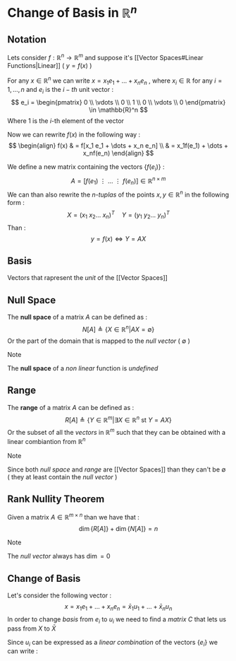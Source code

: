 # Change of Basis in $\mathbb{R}^n$ 

## Notation

Lets consider $f: \mathbb{R}^n \to \mathbb{R}^m$ and suppose it's [[Vector Spaces#Linear Functions|Linear]]  ( $y = f(x)$ )

For any $x \in \mathbb{R}^n$ we can write $x = x_1 e_1 + \dots + x_n e_n$ , where $x_i \in \mathbb{R}$ for any $i = 1, \dots , n$ and $e_i$ is the $i-th$  unit vector :
$$
e_i = \begin{pmatrix}
0 \\ \vdots \\ 0 \\ 1 \\ 0 \\ \vdots \\ 0
\end{pmatrix} \in \mathbb{R}^n
$$
Where $1$ is the $i$-th element of the vector

Now we can rewrite $f(x)$ in the following way : 
$$
\begin{align}
f(x) & = f[x_1 e_1 + \dots + x_n e_n] \\
& = x_1f(e_1) + \dots + x_nf(e_n)
\end{align}
$$

We define a new matrix containing the vectors $\{f(e_i)\}$ :
$$
A = \bigg [ f(e_1)\ \vdots\ \dots\ \vdots \ f(e_n)\bigg] \in \mathbb{R}^{n\times m}
$$
We can than also rewrite the *n-tuplas* of the points $x, y \in \mathbb{R}^n$ in the following form : 
$$
X = (x_1\ x_2 \dots \ x_n )^T \quad Y = (y_1\ y_2 \dots \ y_n )^T 
$$
Than : 
$$
y = f(x) \iff Y = AX
$$
## Basis

Vectors that rapresent the *unit* of the [[Vector Spaces]]
## Null Space 

The **null space** of a matrix $A$ can be defined as : 
$$
N[A]\triangleq \{ X \in \mathbb{R}^n | AX  = \emptyset\}
$$
Or the part of the domain that is mapped to the *null vector* ( $\emptyset$ )

>[!note] 
>The **null space** of a *non linear* function is *undefined*
## Range 

The **range** of a matrix $A$ can be defined as :
$$
R[A] \triangleq \{Y \in \mathbb{R}^m | \exists X \in \mathbb{R}^n \text{ st } Y = AX \}
$$
Or the subset of all the *vectors* in $\mathbb{R}^m$ such that they can be obtained with a linear combiantion from $\mathbb{R}^n$ 

>[!note] 
>Since both *null space* and *range* are [[Vector Spaces]] than they can't be $\emptyset$ ( they at least contain the *null vector* )

## Rank Nullity Theorem

Given a matrix $A \in \mathbb{R}^{m \times n}$ than we have that : 
$$
\dim\{R[A]\} + \dim\{N[A]\} = n
$$
>[!note] 
>The *null vector* always has $\dim = 0$  

## Change of Basis

Let's consider the following vector : 
$$
x = x_1e_1+ \dots + x_n e_n = \bar{x}_1 u_1 + \dots + \bar{x}_n u_n
$$
In order to change *basis* from $e_i$ to $u_i$ we need to find a *matrix* $C$ that lets us pass from $X$ to $\bar X$ 

Since $u_i$ can be expressed as a *linear combination* of the vectors $\{e_i\}$ we can write : 

